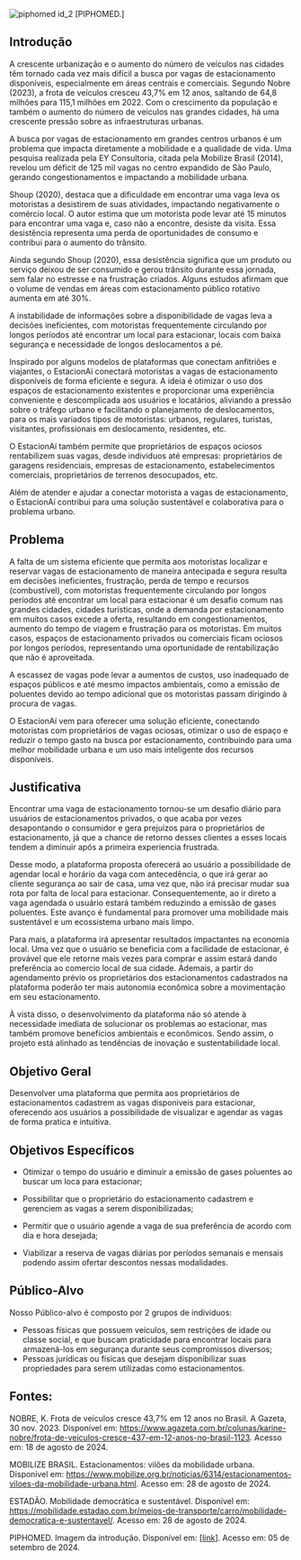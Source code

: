 ![piphomed id_2](https://github.com/user-attachments/assets/21310c63-9570-4f79-bee5-a201a208afd7)
[PIPHOMED.]

## Introdução

  A crescente urbanização e o aumento do número de veículos nas cidades têm tornado cada vez mais difícil a busca por vagas de estacionamento disponíveis, especialmente em áreas centrais e comerciais. 
Segundo Nobre (2023), a frota de veículos cresceu 43,7% em 12 anos, saltando de 64,8 milhões para 115,1 milhões em 2022. Com o crescimento  da população e também o aumento do número de veículos nas grandes cidades, há uma crescente pressão sobre as infraestruturas urbanas. 
 
  A busca por vagas de estacionamento em grandes centros urbanos é um problema que impacta diretamente a mobilidade e a qualidade de vida. Uma pesquisa realizada pela EY Consultoria, citada pela Mobilize Brasil (2014), revelou um déficit de 125 mil vagas no centro expandido de São Paulo, gerando congestionamentos e impactando a mobilidade urbana.

  Shoup (2020), destaca que a dificuldade em encontrar uma vaga leva os motoristas a desistirem de suas atividades, impactando negativamente o comércio local. O autor estima que um motorista pode levar até 15 minutos para encontrar uma vaga e, caso não a encontre, desiste da visita. Essa desistência representa uma perda de oportunidades de consumo e contribui para o aumento do trânsito.
  
  Ainda segundo Shoup (2020),  essa desistência significa que um produto ou serviço deixou de ser consumido e gerou trânsito durante essa jornada, sem falar no estresse e na frustração criados. Alguns estudos afirmam que o volume de vendas em áreas com estacionamento público rotativo aumenta em até 30%.
  
  A instabilidade de informações sobre a disponibilidade de vagas leva a decisões ineficientes, com motoristas frequentemente circulando por longos períodos até encontrar um local para estacionar, locais com baixa segurança e necessidade de longos deslocamentos a pé.

  Inspirado por alguns modelos de plataformas que conectam anfitriões e viajantes, o EstacionAí conectará motoristas a vagas de estacionamento disponíveis de forma eficiente e segura. A ideia é otimizar o uso dos espaços de estacionamento existentes e proporcionar uma experiência conveniente e descomplicada aos usuários e locatários, aliviando a pressão sobre o tráfego urbano e facilitando o planejamento de deslocamentos, para os mais variados tipos de motoristas: urbanos, regulares, turistas, visitantes, profissionais em deslocamento, residentes, etc.  
  
  O EstacionAí também permite que proprietários de espaços ociosos rentabilizem suas vagas, desde individuos até empresas: proprietários de garagens residenciais,  empresas de estacionamento, estabelecimentos comerciais, proprietários de terrenos desocupados, etc. 
   
  Além de atender e ajudar a conectar motorista a vagas de estacionamento, o EstacionAí contribui para uma solução sustentável e colaborativa para o problema urbano.


## Problema

  A falta de um sistema eficiente que permita aos motoristas localizar e reservar vagas de estacionamento de maneira antecipada e segura resulta em decisões ineficientes, frustração, perda de tempo e recursos (combustível), com motoristas frequentemente circulando por longos períodos até encontrar um local para estacionar é um desafio comum nas grandes cidades, cidades turísticas, onde a demanda por estacionamento em muitos casos excede a oferta, resultando em congestionamentos, aumento do tempo de viagem e frustração para os motoristas. Em muitos casos, espaços de estacionamento privados ou comerciais ficam ociosos por longos períodos, representando uma oportunidade de rentabilização que não é aproveitada.

  A escassez de vagas pode levar a aumentos de custos, uso inadequado de espaços públicos e até mesmo impactos ambientais, como a emissão de poluentes devido ao tempo adicional que os motoristas passam dirigindo à procura de vagas. 

  O EstacionAí vem para oferecer uma solução eficiente, conectando motoristas com proprietários de vagas ociosas, otimizar o uso de espaço e reduzir o tempo gasto na busca por estacionamento, contribuindo para uma melhor mobilidade urbana e um uso mais inteligente dos recursos disponíveis.


## Justificativa

  Encontrar uma vaga de estacionamento tornou-se um desafio diário para usuários de estacionamentos privados, o que acaba por vezes desapontando o consumidor e gera prejuízos para o proprietários de estacionamento, já que a chance de retorno desses clientes a esses locais tendem a diminuir após a primeira experiencia frustrada. 

  Desse modo, a plataforma proposta oferecerá ao usuário a possibilidade de agendar local e horário da vaga com antecedência, o que irá gerar ao cliente segurança ao sair de casa, uma vez que, não irá precisar mudar sua rota por falta de local para estacionar. Consequentemente, ao ir direto a vaga agendada o usuário estará também reduzindo a emissão de gases poluentes. Este avanço é fundamental para promover uma mobilidade mais sustentável e um ecossistema urbano mais limpo.

  Para mais, a plataforma irá apresentar resultados impactantes na economia local. Uma vez que o usuário se beneficia com a facilidade de estacionar, é provável que ele retorne mais vezes para comprar e assim estará dando preferência ao comercio local de sua cidade. Ademais, a partir do agendamento prévio os proprietários dos estacionamentos cadastrados na plataforma poderão ter mais autonomia econômica sobre a movimentação em seu estacionamento.

  À vista disso, o desenvolvimento da plataforma não só atende à necessidade imediata de solucionar os problemas ao estacionar, mas também promove benefícios ambientais e econômicos. Sendo assim, o projeto está alinhado as tendências de inovação e sustentabilidade local.

## Objetivo Geral

  Desenvolver uma plataforma que permita aos proprietários de estacionamentos cadastrem as vagas disponiveis para estacionar, oferecendo aos usuários a possibilidade de visualizar e agendar as vagas de forma pratica e intuitiva.

## Objetivos Específicos 

- Otimizar o tempo do usuário e diminuir a emissão de gases poluentes ao buscar um loca para estacionar;

- Possibilitar que o proprietário do estacionamento cadastrem e gerenciem as vagas a serem disponibilizadas;

- Permitir que o usuário agende a vaga de sua preferência de acordo com dia e hora desejada;

- Viabilizar a reserva de vagas diárias por períodos semanais e mensais podendo assim ofertar descontos nessas modalidades.

## Público-Alvo

Nosso Público-alvo é composto por 2 grupos de indivíduos:
- Pessoas físicas que possuem veículos, sem restrições de idade ou classe social, e que buscam praticidade para encontrar locais para armazená-los em segurança durante seus compromissos diversos;
- Pessoas jurídicas ou físicas que desejam disponibilizar suas propriedades para serem utilizadas como estacionamentos.

## Fontes:

NOBRE, K. Frota de veículos cresce 43,7% em 12 anos no Brasil. A Gazeta, 30 nov. 2023. Disponível em: https://www.agazeta.com.br/colunas/karine-nobre/frota-de-veiculos-cresce-437-em-12-anos-no-brasil-1123. Acesso em: 18 de agosto de 2024.
 
MOBILIZE BRASIL. Estacionamentos: vilões da mobilidade urbana. Disponível em: https://www.mobilize.org.br/noticias/6314/estacionamentos-viloes-da-mobilidade-urbana.html. Acesso em: 28 de agosto de 2024.

ESTADÃO. Mobilidade democrática e sustentável. Disponível em: https://mobilidade.estadao.com.br/meios-de-transporte/carro/mobilidade-democratica-e-sustentavel/. Acesso em: 28 de agosto de 2024.

PIPHOMED. Imagem da introdução. Disponível em: [[link](https://de.freepik.com/fotos-premium/parkplatz-von-oben-gesehen-luftaufnahme-draufsicht_74416332.htm)]. Acesso em: 05 de setembro de 2024.
